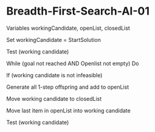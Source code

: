 # Breadth-First-Search-AI-01

Variables workingCandidate, openList, closedList

Set workingCandidate = StartSolution

Test (working candidate)


While (goal not reached AND Openlist not empty) Do


If (working candidate is not infeasible)


Generate all 1-step offspring and add to openList


Move working candidate to closedList


Move last item in openList into working candidate


Test (working candidate)
